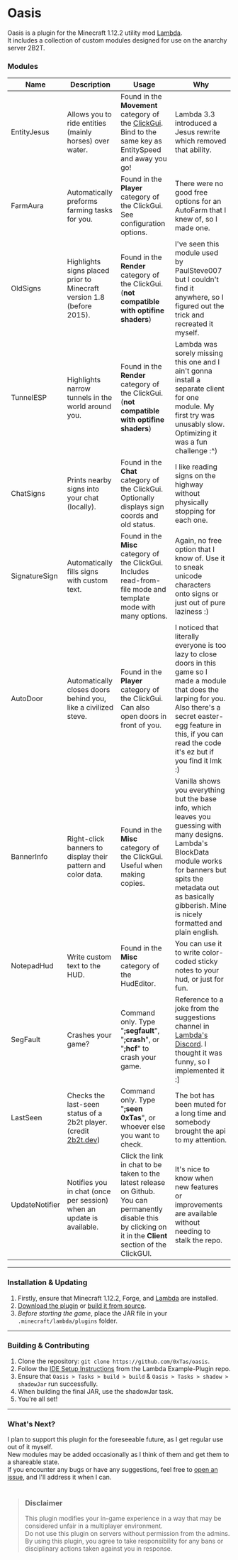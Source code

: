 # Oasis


Oasis is a plugin for the Minecraft 1.12.2 utility mod [Lambda](https://github.com/lambda-client/lambda).
<br>
It includes a collection of custom modules designed for use on the anarchy server 2B2T.

### Modules
| Name           | Description                                                                          | Usage                                                                                                                                                             | Why                                                                                                                                                                                                                                      |
|----------------|--------------------------------------------------------------------------------------|-------------------------------------------------------------------------------------------------------------------------------------------------------------------|------------------------------------------------------------------------------------------------------------------------------------------------------------------------------------------------------------------------------------------|
| EntityJesus    | Allows you to ride entities (mainly horses) over water.                              | Found in the **Movement** category of the [ClickGui](https://github.com/lambda-client/lambda#faq). Bind to the same key as EntitySpeed and away you go!           | Lambda 3.3 introduced a Jesus rewrite which removed that ability.                                                                                                                                                                        |
| FarmAura       | Automatically preforms farming tasks for you.                                        | Found in the **Player** category of the ClickGui. See configuration options.                                                                                      | There were no good free options for an AutoFarm that I knew of, so I made one.                                                                                                                                                           |
| OldSigns       | Highlights signs placed prior to Minecraft version 1.8 (before 2015).                | Found in the **Render** category of the ClickGui. (**not compatible with optifine shaders**)                                                                      | I've seen this module used by PaulSteve007 but I couldn't find it anywhere, so I figured out the trick and recreated it myself.                                                                                                          |
| TunnelESP      | Highlights narrow tunnels in the world around you.                                   | Found in the **Render** category of the ClickGui. (**not compatible with optifine shaders**)                                                                      | Lambda was sorely missing this one and I ain't gonna install a separate client for one module. My first try was unusably slow. Optimizing it was a fun challenge :^)                                                                     |
| ChatSigns      | Prints nearby signs into your chat (locally).                                        | Found in the **Chat** category of the ClickGui. Optionally displays sign coords and old status.                                                                   | I like reading signs on the highway without physically stopping for each one.                                                                                                                                                            |
| SignatureSign  | Automatically fills signs with custom text.                                          | Found in the **Misc** category of the ClickGui. Includes read-from-file mode and template mode with many options.                                                 | Again, no free option that I know of. Use it to sneak unicode characters onto signs or just out of pure laziness :)                                                                                                                      |
| AutoDoor       | Automatically closes doors behind you, like a civilized steve.                       | Found in the **Player** category of the ClickGui. Can also open doors in front of you.                                                                            | I noticed that literally everyone is too lazy to close doors in this game so I made a module that does the larping for you. Also there's a secret easter-egg feature in this, if you can read the code it's ez but if you find it lmk :) |
| BannerInfo     | Right-click banners to display their pattern and color data.                         | Found in the **Misc** category of the ClickGui. Useful when making copies.                                                                                        | Vanilla shows you everything but the base info, which leaves you guessing with many designs. Lambda's BlockData module works for banners but spits the metadata out as basically gibberish. Mine is nicely formatted and plain english.  |
| NotepadHud     | Write custom text to the HUD.                                                        | Found in the **Misc** category of the HudEditor.                                                                                                                  | You can use it to write color-coded sticky notes to your hud, or just for fun.                                                                                                                                                           |
| SegFault       | Crashes your game?                                                                   | Command only. Type "**;segfault**", "**;crash**", or "**;hcf**" to crash your game.                                                                               | Reference to a joke from the suggestions channel in [Lambda's Discord](https://discord.gg/QjfBxJzE5x). I thought it was funny, so I implemented it :]                                                                                    |
| LastSeen       | Checks the last-seen status of a 2b2t player. (credit [2b2t.dev](https://2b2t.dev/)) | Command only. Type "**;seen 0xTas**", or whoever else you want to check.                                                                                          | The bot has been muted for a long time and somebody brought the api to my attention.                                                                                                                                                     |
| UpdateNotifier | Notifies you in chat (once per session) when an update is available.                 | Click the link in chat to be taken to the latest release on Github. You can permanently disable this by clicking on it in the **Client** section of the ClickGUI. | It's nice to know when new features or improvements are available without needing to stalk the repo.                                                                                                                                     |
---
### Installation & Updating
1. Firstly, ensure that Minecraft 1.12.2, Forge, and [Lambda](https://github.com/lambda-client/lambda) are installed.
2. [Download the plugin](https://github.com/0xTas/oasis/releases/latest/) or [build it from source](https://github.com/0xTas/oasis#contributing).
3. *Before starting the game*, place the JAR file in your `.minecraft/lambda/plugins` folder.
---
### Building & Contributing
1. Clone the repository: `git clone https://github.com/0xTas/oasis`.
2. Follow the [IDE Setup Instructions](https://github.com/lambda-client/ExamplePlugin#setup-ide) from the Lambda Example-Plugin repo.
3. Ensure that `Oasis > Tasks > build > build` & `Oasis > Tasks > shadow > shadowJar` run successfully.
4. When building the final JAR, use the shadowJar task.
5. You're all set!
---
### What's Next?

I plan to support this plugin for the foreseeable future, as I get regular use out of it myself.<br>
New modules may be added occasionally as I think of them and get them to a shareable state.<br>
If you encounter any bugs or have any suggestions, feel free to [open an issue](https://github.com/0xTas/oasis/issues/new), and I'll address it when I can.
<br><br>
> ### Disclaimer
> This plugin modifies your in-game experience in a way that may be considered unfair in a multiplayer environment.<br>
> Do not use this plugin on servers without permission from the admins.<br>
> By using this plugin, you agree to take responsibility for any bans or disciplinary actions taken against you in response.

